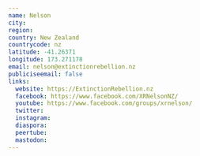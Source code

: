 ```yaml
---
name: Nelson
city:
region:
country: New Zealand
countrycode: nz
latitude: -41.26371
longitude: 173.271178
email: nelson@extinctionrebellion.nz
publiciseemail: false
links:
  website: https://ExtinctionRebellion.nz
  facebook: https://www.facebook.com/XRNelsonNZ/
  youtube: https://www.facebook.com/groups/xrnelson/
  twitter:
  instagram:
  diaspora:
  peertube:
  mastodon:
---
```

